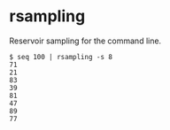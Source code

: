 # rsampling

Reservoir sampling for the command line.

```
$ seq 100 | rsampling -s 8
71
21
83
39
81
47
89
77
```